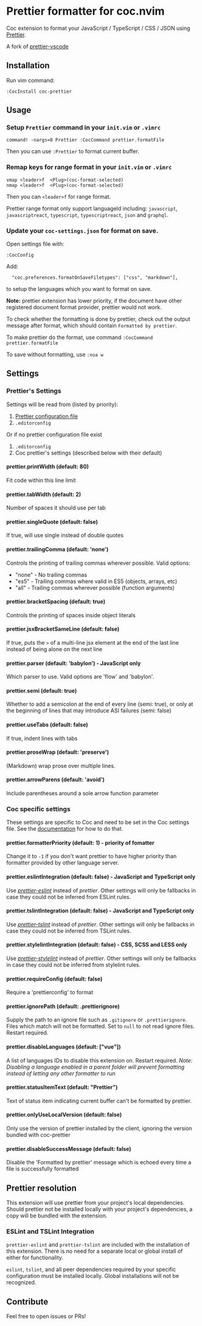 # Prettier formatter for coc.nvim

Coc extension to format your JavaScript / TypeScript / CSS / JSON using [Prettier](https://github.com/prettier/prettier).

A fork of [prettier-vscode](https://github.com/prettier/prettier-vscode)

## Installation

Run vim command:

```
:CocInstall coc-prettier
```

## Usage

### Setup `Prettier` command in your `init.vim` or `.vimrc`

```
command! -nargs=0 Prettier :CocCommand prettier.formatFile
```

Then you can use `:Prettier` to format current buffer.

### Remap keys for range format in your `init.vim` or `.vimrc`

```
vmap <leader>f  <Plug>(coc-format-selected)
nmap <leader>f  <Plug>(coc-format-selected)
```

Then you can `<leader>f` for range format.

Prettier range format only support languageId including: `javascript`,
`javascriptreact`, `typescript`, `typescriptreact`, `json` and `graphql`.

### Update your `coc-settings.json` for format on save.

Open settings file with:

    :CocConfig

Add:

```
  "coc.preferences.formatOnSaveFiletypes": ["css", "markdown"],
```

to setup the languages which you want to format on save.

**Note:** prettier extension has lower priority, if the document have other
registered document format provider, prettier would not work.

To check whether the formatting is done by prettier, check out the output message after
format, which should contain `Formatted by prettier`.

To make prettier do the format, use command `:CocCommand prettier.formatFile`

To save without formatting, use `:noa w`

## Settings

### Prettier's Settings

Settings will be read from (listed by priority):

1. [Prettier configuration file](https://prettier.io/docs/en/configuration.html)
1. `.editorconfig`

Or if no prettier configuration file exist

1. `.editorconfig`
1. Coc prettier's settings (described below with their default)

#### prettier.printWidth (default: 80)

Fit code within this line limit

#### prettier.tabWidth (default: 2)

Number of spaces it should use per tab

#### prettier.singleQuote (default: false)

If true, will use single instead of double quotes

#### prettier.trailingComma (default: 'none')

Controls the printing of trailing commas wherever possible. Valid options:

- "none" - No trailing commas
- "es5" - Trailing commas where valid in ES5 (objects, arrays, etc)
- "all" - Trailing commas wherever possible (function arguments)

#### prettier.bracketSpacing (default: true)

Controls the printing of spaces inside object literals

#### prettier.jsxBracketSameLine (default: false)

If true, puts the `>` of a multi-line jsx element at the end of the last line instead of being alone on the next line

#### prettier.parser (default: 'babylon') - JavaScript only

Which parser to use. Valid options are 'flow' and 'babylon'.

#### prettier.semi (default: true)

Whether to add a semicolon at the end of every line (semi: true),
or only at the beginning of lines that may introduce ASI failures (semi: false)

#### prettier.useTabs (default: false)

If true, indent lines with tabs

#### prettier.proseWrap (default: 'preserve')

(Markdown) wrap prose over multiple lines.

#### prettier.arrowParens (default: 'avoid')

Include parentheses around a sole arrow function parameter

### Coc specific settings

These settings are specific to Coc and need to be set in the Coc settings file. See the [documentation](https://github.com/neoclide/coc.nvim/wiki/Using-the-configuration-file) for how to do that.

#### prettier.formatterPriority (default: 1) - priority of fomatter

Change it to `-1` if you don't want prettier to have higher priority than
formatter provided by other language server.

#### prettier.eslintIntegration (default: false) - JavaScript and TypeScript only

Use _[prettier-eslint](https://github.com/prettier/prettier-eslint)_ instead of _prettier_.
Other settings will only be fallbacks in case they could not be inferred from ESLint rules.

#### prettier.tslintIntegration (default: false) - JavaScript and TypeScript only

Use _[prettier-tslint](https://github.com/azz/prettier-tslint)_ instead of _prettier_.
Other settings will only be fallbacks in case they could not be inferred from TSLint rules.

#### prettier.stylelintIntegration (default: false) - CSS, SCSS and LESS only

Use _[prettier-stylelint](https://github.com/hugomrdias/prettier-stylelint)_ instead of _prettier_.
Other settings will only be fallbacks in case they could not be inferred from stylelint rules.

#### prettier.requireConfig (default: false)

Require a 'prettierconfig' to format

#### prettier.ignorePath (default: .prettierignore)

Supply the path to an ignore file such as `.gitignore` or `.prettierignore`.
Files which match will not be formatted. Set to `null` to not read ignore files. Restart required.

#### prettier.disableLanguages (default: ["vue"])

A list of languages IDs to disable this extension on. Restart required.
_Note: Disabling a language enabled in a parent folder will prevent formatting instead of letting any other formatter to run_

#### prettier.statusItemText (default: "Prettier")

Text of status item indicating current buffer can't be formatted by prettier.

#### prettier.onlyUseLocalVersion (default: false)

Only use the version of prettier installed by the client, ignoring the version bundled with coc-prettier

#### prettier.disableSuccessMessage (default: false)

Disable the 'Formatted by prettier' message which is echoed every time a file is successfully formatted

## Prettier resolution

This extension will use prettier from your project's local dependencies. Should prettier not be installed locally with your project's dependencies, a copy will be bundled with the extension.

### ESLint and TSLint Integration

`prettier-eslint` and `prettier-tslint` are included with the installation of this extension. There is no need for a separate local or global install of either for functionality.

`eslint`, `tslint`, and all peer dependencies required by your specific configuration must be installed locally. Global installations will not be recognized.

## Contribute

Feel free to open issues or PRs!

